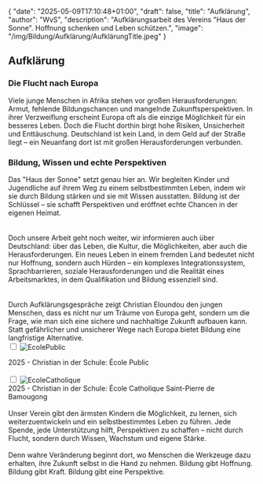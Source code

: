 {
    "date": "2025-05-09T17:10:48+01:00",
    "draft": false,
    "title": "Aufklärung",
    "author": "WvS",
    "description": "Aufklärungsarbeit des Vereins \"Haus der Sonne\". Hoffnung schenken und Leben schützen.",
    "image": "/img/Bildung/Aufklärung/AufklärungTitle.jpeg"
}

## Aufklärung
### Die Flucht nach Europa
Viele junge Menschen in Afrika stehen vor großen Herausforderungen: Armut, fehlende Bildungschancen und mangelnde Zukunftsperspektiven. In ihrer Verzweiflung erscheint Europa oft als die einzige Möglichkeit für ein besseres Leben. Doch die Flucht dorthin birgt hohe Risiken, Unsicherheit und Enttäuschung. Deutschland ist kein Land, in dem Geld auf der Straße liegt – ein Neuanfang dort ist mit großen Herausforderungen verbunden.  

### Bildung, Wissen und echte Perspektiven
Das "Haus der Sonne" setzt genau hier an. Wir begleiten Kinder und Jugendliche auf ihrem Weg zu einem selbstbestimmten Leben, indem wir sie durch Bildung stärken und sie mit Wissen ausstatten. Bildung ist der Schlüssel – sie schafft Perspektiven und eröffnet echte Chancen in der eigenen Heimat.  
<br>
<br>
Doch unsere Arbeit geht noch weiter, wir informieren auch über Deutschland: über das Leben, die Kultur, die Möglichkeiten, aber auch die Herausforderungen. Ein neues Leben in einem fremden Land bedeutet nicht nur Hoffnung, sondern auch Hürden – ein komplexes Integrationssystem, Sprachbarrieren, soziale Herausforderungen und die Realität eines Arbeitsmarktes, in dem Qualifikation und Bildung essenziell sind.  
<br>
<br>
Durch Aufklärungsgespräche zeigt Christian Eloundou den jungen Menschen, dass es nicht nur um Träume von Europa geht, sondern um die Frage, wie man sich eine sichere und nachhaltige Zukunft aufbauen kann. Statt gefährlicher und unsicherer Wege nach Europa bietet Bildung eine langfristige Alternative.  
<input type="checkbox" id="expand-image1" />
<label for="expand-image1">
  <img class="img-centered" src="/img/Bildung/Aufklärung/EcolePublic2.jpeg#imagemd" alt="EcolePublic" />
</label>
<div class="img-caption">2025 - Christian in der Schule: École Public</div>
<br>
<input type="checkbox" id="expand-image2" />
<label for="expand-image2">
  <img class="img-centered" src="/img/Bildung/Aufklärung/EcoleCatholique (3).jpeg#imagemd" alt="EcoleCatholique" />
</label>
<div class="img-caption">2025 - Christian in der Schule: École Catholique Saint-Pierre de Bamougong</div>
<br>
Unser Verein gibt den ärmsten Kindern die Möglichkeit, zu lernen, sich weiterzuentwickeln und ein selbstbestimmtes Leben zu führen. Jede Spende, jede Unterstützung hilft, Perspektiven zu schaffen – nicht durch Flucht, sondern durch Wissen, Wachstum und eigene Stärke.  
<br>
<br>
Denn wahre Veränderung beginnt dort, wo Menschen die Werkzeuge dazu erhalten, ihre Zukunft selbst in die Hand zu nehmen. Bildung gibt Hoffnung. Bildung gibt Kraft. Bildung gibt eine Perspektive.  
<br>